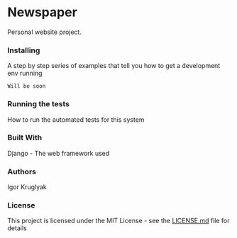 # Newspaper

Personal website project.

### Installing

A step by step series of examples that tell you how to get a development env running

```
Will be soon
```

### Running the tests
How to run the automated tests for this system


### Built With
Django - The web framework used

### Authors
Igor Kruglyak

### License
This project is licensed under the MIT License - see the [LICENSE.md](LICENSE) file for details
